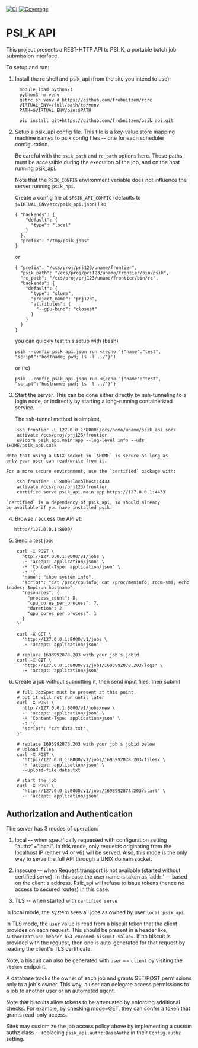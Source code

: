 [![CI](https://github.com/frobnitzem/psik_api/actions/workflows/python-package.yml/badge.svg)](https://github.com/frobnitzem/psik_api/actions)
[![Coverage](https://codecov.io/github/frobnitzem/psik_api/branch/main/graph/badge.svg)](https://app.codecov.io/gh/frobnitzem/psik_api)

PSI\_K API
==========

This project presents a REST-HTTP API to PSI\_K,
a portable batch job submission interface.

To setup and run:

1. Install the rc shell and psik\_api (from the site you intend to use):

```
     module load python/3
     python3 -m venv
     getrc.sh venv # https://github.com/frobnitzem/rcrc
     VIRTUAL_ENV=/full/path/to/venv
     PATH=$VIRTUAL_ENV/bin:$PATH
   
     pip install git+https://github.com/frobnitzem/psik_api.git
```

2. Setup a psik\_api config file.  This file is a key-value store
   mapping machine names to psik config files
   -- one for each scheduler configuration.

   Be careful with the `psik_path` and `rc_path`
   options here. These paths must be
   accessible during the execution of the job, and
   on the host running psik\_api.

   Note that the `PSIK_CONFIG` environment variable does not
   influence the server running `psik_api`.

   Create a config file at `$PSIK_API_CONFIG` (defaults to
   `$VIRTUAL_ENV/etc/psik_api.json`) like,

       { "backends": {
           "default": {
             "type": "local"
           }
         },
         "prefix": "/tmp/psik_jobs"
       }

   or

       { "prefix": "/ccs/proj/prj123/uname/frontier",
         "psik_path": "/ccs/proj/prj123/uname/frontier/bin/psik",
         "rc_path": "/ccs/proj/prj123/uname/frontier/bin/rc",
         "backends": {
           "default": {
             "type": "slurm",
             "project_name": "prj123",
             "attributes": {
               "--gpu-bind": "closest"
             }
           }
         }
       }

   you can quickly test this setup with (bash)

       psik --config psik_api.json run <(echo '{"name":"test", "script":"hostname; pwd; ls -l ../"}')

   or (rc)

       psik --config psik_api.json run <{echo '{"name":"test", "script":"hostname; pwd; ls -l ../"}'}

3. Start the server.  This can be done either directly
   by ssh-tunneling to a login node, or indirectly
   by starting a long-running containerized service.

   The ssh-tunnel method is simplest,

```
    ssh frontier -L 127.0.0.1:8000:/ccs/home/uname/psik_api.sock
    activate /ccs/proj/prj123/frontier
    uvicorn psik_api.main:app --log-level info --uds $HOME/psik_api.sock
```

    Note that using a UNIX socket in `$HOME` is secure as long as
    only your user can read/write from it.

    For a more secure environment, use the `certified` package with:

        ssh frontier -L 8000:localhost:4433
        activate /ccs/proj/prj123/frontier
        certified serve psik_api.main:app https://127.0.0.1:4433

    `certified` is a dependency of psik_api, so should already
    be available if you have installed psik.
    
4. Browse / access the API at:

```
   http://127.0.0.1:8000/
```

5. Send a test job:

```
    curl -X POST \
      http://127.0.0.1:8000/v1/jobs \
      -H 'accept: application/json' \
      -H 'Content-Type: application/json' \
      -d '{
      "name": "show system info",
      "script": "cat /proc/cpuinfo; cat /proc/meminfo; rocm-smi; echo $nodes; $mpirun hostname",
      "resources": {
        "process_count": 8,
        "cpu_cores_per_process": 7,
        "duration": 2,
        "gpu_cores_per_process": 1
      }
    }'

    curl -X GET \
      'http://127.0.0.1:8000/v1/jobs \
      -H 'accept: application/json'

    # replace 1693992878.203 with your job's jobid
    curl -X GET \
      'http://127.0.0.1:8000/v1/jobs/1693992878.203/logs' \
      -H 'accept: application/json'
```

6. Create a job without submitting it, then send input
   files, then submit

```
    # full JobSpec must be present at this point,
    # but it will not run until later
    curl -X POST \
      http://127.0.0.1:8000/v1/jobs/new \
      -H 'accept: application/json' \
      -H 'Content-Type: application/json' \
      -d '{
      "script": "cat data.txt",
    }'

    # replace 1693992878.203 with your job's jobid below
    # Upload files
    curl -X POST \
      'http://127.0.0.1:8000/v1/jobs/1693992878.203/files/ \
      -H 'accept: application/json' \
      --upload-file data.txt

    # start the job
    curl -X POST \
      'http://127.0.0.1:8000/v1/jobs/1693992878.203/start' \
      -H 'accept: application/json'
```

## Authorization and Authentication

The server has 3 modes of operation:

  1. local -- when specifically requested with
     configuration setting "authz"="local".
     In this mode, only requests originating from
     the localhost IP (either v4 or v6) will
     be served.  Also, this mode is the only
     way to serve the full API through a UNIX domain socket.

  2. insecure -- when Request.transport is not available
     (started without certified serve).  In this case
     the user name is taken as 'addr:<addr>' -- based
     on the client's address.  Psik_api will refuse
     to issue tokens (hence no access to secured
     routes) in this case.

  3. TLS -- when started with `certified serve`

In local mode, the system sees all jobs as owned by user
`local:psik_api`.

In TLS mode, the `user` value is read from a biscuit
token that the client provides on each request.
This should be present in a header like,
`Authorization: bearer b64-encoded-biscuit-value=`.
If no biscuit is provided with the request, then one is
auto-generated for that request by reading the client's
TLS certificate.

Note, a biscuit can also be generated with `user` == `client`
by visiting the `/token` endpoint.

A database tracks the owner of each job and grants GET/POST
permissions only to a job's owner.
This way, a user can delegate access permissions
to a job to another user or an automated agent.

Note that biscuits allow tokens to be attenuated
by enforcing additional checks.
For example, by checking mode=GET, they can confer a
token that grants read-only access.

Sites may customize the job access policy above by
implementing a custom authz class -- replacing
`psik_api.authz:BaseAuthz` in their `Config.authz`
setting.
